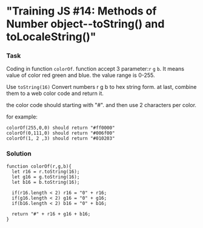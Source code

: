 # "Training JS #14: Methods of Number object--toString() and toLocaleString()" #


### Task

>
Coding in function ```colorOf```. function accept 3 parameter:```r``` ```g``` ```b```. It means value of color red green and blue. the value range is 0-255.

Use ```toString(16)``` Convert numbers r g b to hex string form. at last, combine them to a web color code and return it.

the color code should starting with "#". and then use 2 characters per color.

for example:

```
colorOf(255,0,0) should return "#ff0000"
colorOf(0,111,0) should return "#006f00"
colorOf(1, 2 ,3) should return "#010203"

```
>

### Solution

```
function colorOf(r,g,b){
  let r16 = r.toString(16);
  let g16 = g.toString(16);
  let b16 = b.toString(16);
  
  if(r16.length < 2) r16 = "0" + r16;
  if(g16.length < 2) g16 = "0" + g16;
  if(b16.length < 2) b16 = "0" + b16;
  
  return "#" + r16 + g16 + b16;
}
```
